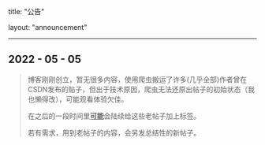 title: "公告"

layout: "announcement"

---

## 2022 - 05 - 05

> 博客刚刚创立，暂无很多内容，使用爬虫搬运了许多(几乎全部)作者曾在CSDN发布的贴子，但出于技术原因，爬虫无法还原出帖子的初始状态（我也懒得改），可能观看体验欠佳。
>
> 在之后的一段时间里<u>**可能**</u>会陆续给这些老帖子加上标签。
>
> 若有需求，用到老帖子的内容，会另发总结性的新帖子。
